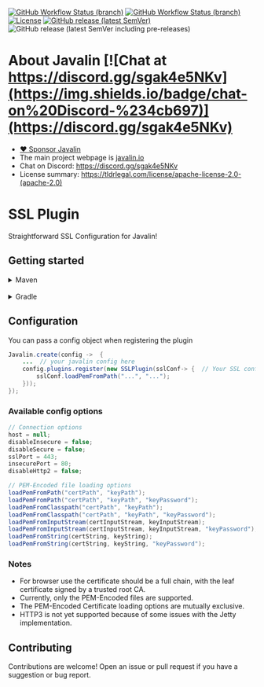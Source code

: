 
[![GitHub Workflow Status (branch)](https://img.shields.io/github/workflow/status/javalin/javalin-ssl/Test%20all%20JDKs%20on%20all%20OSes%20and%20Publish/main?label=main&logo=githubactions&logoColor=white)](https://github.com/javalin/javalin-ssl/actions?query=branch%3Amain)
[![GitHub Workflow Status (branch)](https://img.shields.io/github/workflow/status/javalin/javalin-ssl/Test%20all%20JDKs%20on%20all%20OSes%20and%20Publish/dev?label=dev&logo=githubactions&logoColor=white)](https://github.com/javalin/javalin-ssl/actions?query=branch%3Adev)
[![License](https://img.shields.io/badge/License-Apache%202.0-blue.svg)](https://opensource.org/licenses/Apache-2.0)
[![GitHub release (latest SemVer)](https://img.shields.io/github/v/release/javalin/javalin-ssl?label=Latest%20Release)](https://github.com/javalin/javalin-ssl/releases)
![GitHub release (latest SemVer including pre-releases)](https://img.shields.io/github/v/release/javalin/javalin-ssl?include_prereleases&label=Latest%20Snapshot)

# About Javalin [![Chat at https://discord.gg/sgak4e5NKv](https://img.shields.io/badge/chat-on%20Discord-%234cb697)](https://discord.gg/sgak4e5NKv)

* [:heart: Sponsor Javalin](https://github.com/sponsors/tipsy)
* The main project webpage is [javalin.io](https://javalin.io)
* Chat on Discord: https://discord.gg/sgak4e5NKv
* License summary: https://tldrlegal.com/license/apache-license-2.0-(apache-2.0)

# SSL Plugin
Straightforward SSL Configuration for Javalin!

## Getting started


<details>
  <summary>Maven</summary>

#### Add the desired repository

<!--- 
Releases:
```xml
<repository>
  <id>zugazagoitia-repo-releases</id>
  <name>Zugazagoitia Repository</name>
  <url>https://repo.zugazagoitia.com/releases</url>
</repository>
```
--->

Snapshots:
```xml
<repository>
  <id>zugazagoitia-repo-snapshots</id>
  <name>Zugazagoitia Repository</name>
  <url>https://repo.zugazagoitia.com/snapshots</url>
</repository>
```

#### And the dependency

<!--- Latest release:
```xml
<dependency>
  <groupId>io.javalin</groupId>
  <artifactId>javalin-ssl</artifactId>
  <version>1.0.0</version>
</dependency>
``` --->
Latest snapshot:
```xml
<dependency>
  <groupId>io.javalin</groupId>
  <artifactId>javalin-ssl</artifactId>
  <version>5.0.0-SNAPSHOT</version>
</dependency>
```
</details>
<br>
<details>
  <summary>Gradle</summary>

#### Add the desired repository
<!---
```groovy
maven {
    url "https://repo.zugazagoitia.com/releases" //Repo for releases
}
```
--->

```groovy
maven {
    url "https://repo.zugazagoitia.com/snapshots" //Repo for snapshots
}
```

#### And dependency
<!---
```groovy
implementation('io.javalin:javalin-ssl:1.0.0') //Latest Release
```
--->
```groovy
implementation('io.javalin:javalin-ssl:5.0.0-SNAPSHOT') //Latest snapshot
```

</details>



## Configuration

You can pass a config object when registering the plugin

```java
Javalin.create(config ->  { 
	...  // your javalin config here
	config.plugins.register(new SSLPlugin(sslConf-> {  // Your SSL config inside this block
	    sslConf.loadPemFromPath("...", "..."); 
	}));
});
```

### Available config options

```java
// Connection options
host = null;                                                                // Host to bind to, by default it will bind to all interfaces.
disableInsecure = false;                                                    // Disable the default http (insecure) connector.
disableSecure = false;                                                      // Disable the default https (secure) connector.
sslPort = 443;                                                              // Port to use on the SSL (secure) connector.
insecurePort = 80;                                                          // Port to use on the http (insecure) connector.
disableHttp2 = false;                                                       // Disables HTTP/2 Support

// PEM-Encoded file loading options
loadPemFromPath("certPath", "keyPath");                                     // Loads the cert and keys from the given paths.
loadPemFromPath("certPath", "keyPath", "keyPassword");                      // Loads the cert and keys from the given paths with the given key password.
loadPemFromClasspath("certPath", "keyPath");                                // Loads the cert and keys from the given paths in the classpath.
loadPemFromClasspath("certPath", "keyPath", "keyPassword");                 // Loads the cert and keys from the given paths in the classpath with the given key password.
loadPemFromInputStream(certInputStream, keyInputStream);                    // Loads the cert and keys from the given input streams.
loadPemFromInputStream(certInputStream, keyInputStream, "keyPassword");     // Loads the cert and keys from the given input streams with the given key password.
loadPemFromString(certString, keyString);                                   // Loads the cert and keys from the given strings.
loadPemFromString(certString, keyString, "keyPassword");                    // Loads the cert and keys from the given strings with the given key password.
```

### Notes

- For browser use the certificate should be a full chain, with the leaf certificate signed by a trusted root CA.
- Currently, only the PEM-Encoded files are supported.
- The PEM-Encoded Certificate loading options are mutually exclusive.
- HTTP3 is not yet supported because of some issues with the Jetty implementation.

## Contributing

Contributions are welcome! Open an issue or pull request if you have a suggestion or bug report. 





